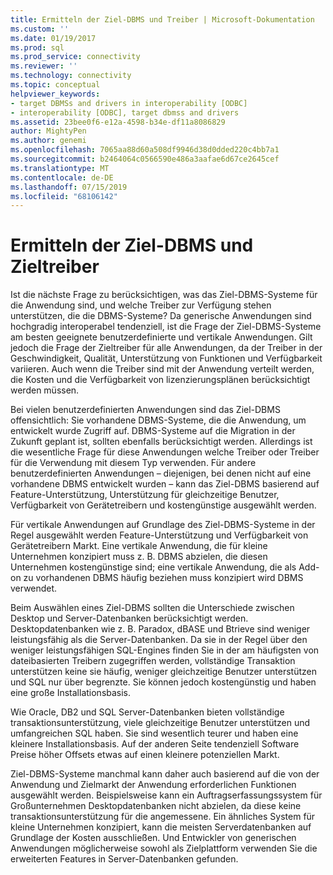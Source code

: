```yaml
---
title: Ermitteln der Ziel-DBMS und Treiber | Microsoft-Dokumentation
ms.custom: ''
ms.date: 01/19/2017
ms.prod: sql
ms.prod_service: connectivity
ms.reviewer: ''
ms.technology: connectivity
ms.topic: conceptual
helpviewer_keywords:
- target DBMSs and drivers in interoperability [ODBC]
- interoperability [ODBC], target dbmss and drivers
ms.assetid: 23bee0f6-e12a-4598-b34e-df11a8086829
author: MightyPen
ms.author: genemi
ms.openlocfilehash: 7065aa88d60a508df9946d38d0dded220c4bb7a1
ms.sourcegitcommit: b2464064c0566590e486a3aafae6d67ce2645cef
ms.translationtype: MT
ms.contentlocale: de-DE
ms.lasthandoff: 07/15/2019
ms.locfileid: "68106142"
---
```

# <a name="determining-the-target-dbmss-and-drivers"></a>Ermitteln der Ziel-DBMS und Zieltreiber
Ist die nächste Frage zu berücksichtigen, was das Ziel-DBMS-Systeme für die Anwendung sind, und welche Treiber zur Verfügung stehen unterstützen, die die DBMS-Systeme? Da generische Anwendungen sind hochgradig interoperabel tendenziell, ist die Frage der Ziel-DBMS-Systeme am besten geeignete benutzerdefinierte und vertikale Anwendungen. Gilt jedoch die Frage der Zieltreiber für alle Anwendungen, da der Treiber in der Geschwindigkeit, Qualität, Unterstützung von Funktionen und Verfügbarkeit variieren. Auch wenn die Treiber sind mit der Anwendung verteilt werden, die Kosten und die Verfügbarkeit von lizenzierungsplänen berücksichtigt werden müssen.  
  
 Bei vielen benutzerdefinierten Anwendungen sind das Ziel-DBMS offensichtlich: Sie vorhandene DBMS-Systeme, die die Anwendung, um entwickelt wurde Zugriff auf. DBMS-Systeme auf die Migration in der Zukunft geplant ist, sollten ebenfalls berücksichtigt werden. Allerdings ist die wesentliche Frage für diese Anwendungen welche Treiber oder Treiber für die Verwendung mit diesem Typ verwenden. Für andere benutzerdefinierten Anwendungen – diejenigen, bei denen nicht auf eine vorhandene DBMS entwickelt wurden – kann das Ziel-DBMS basierend auf Feature-Unterstützung, Unterstützung für gleichzeitige Benutzer, Verfügbarkeit von Gerätetreibern und kostengünstige ausgewählt werden.  
  
 Für vertikale Anwendungen auf Grundlage des Ziel-DBMS-Systeme in der Regel ausgewählt werden Feature-Unterstützung und Verfügbarkeit von Gerätetreibern Markt. Eine vertikale Anwendung, die für kleine Unternehmen konzipiert muss z. B. DBMS abzielen, die diesen Unternehmen kostengünstige sind; eine vertikale Anwendung, die als Add-on zu vorhandenen DBMS häufig beziehen muss konzipiert wird DBMS verwendet.  
  
 Beim Auswählen eines Ziel-DBMS sollten die Unterschiede zwischen Desktop und Server-Datenbanken berücksichtigt werden. Desktopdatenbanken wie z. B. Paradox, dBASE und Btrieve sind weniger leistungsfähig als die Server-Datenbanken. Da sie in der Regel über den weniger leistungsfähigen SQL-Engines finden Sie in der am häufigsten von dateibasierten Treibern zugegriffen werden, vollständige Transaktion unterstützen keine sie häufig, weniger gleichzeitige Benutzer unterstützen und SQL nur über begrenzte. Sie können jedoch kostengünstig und haben eine große Installationsbasis.  
  
 Wie Oracle, DB2 und SQL Server-Datenbanken bieten vollständige transaktionsunterstützung, viele gleichzeitige Benutzer unterstützen und umfangreichen SQL haben. Sie sind wesentlich teurer und haben eine kleinere Installationsbasis. Auf der anderen Seite tendenziell Software Preise höher Offsets etwas auf einen kleinere potenziellen Markt.  
  
 Ziel-DBMS-Systeme manchmal kann daher auch basierend auf die von der Anwendung und Zielmarkt der Anwendung erforderlichen Funktionen ausgewählt werden. Beispielsweise kann ein Auftragserfassungssystem für Großunternehmen Desktopdatenbanken nicht abzielen, da diese keine transaktionsunterstützung für die angemessene. Ein ähnliches System für kleine Unternehmen konzipiert, kann die meisten Serverdatenbanken auf Grundlage der Kosten ausschließen. Und Entwickler von generischen Anwendungen möglicherweise sowohl als Zielplattform verwenden Sie die erweiterten Features in Server-Datenbanken gefunden.
